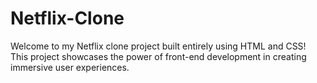 # Netflix-Clone
Welcome to my Netflix clone project built entirely using HTML and CSS! This project showcases the power of front-end development in creating immersive user experiences.
